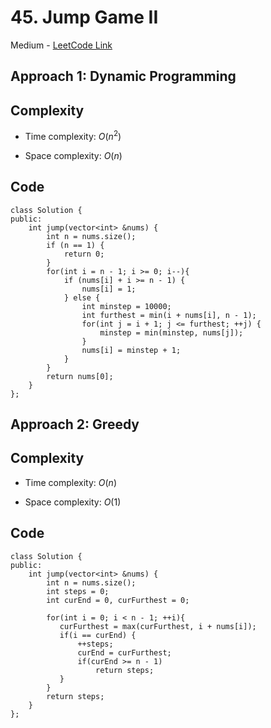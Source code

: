 # 45. Jump Game II

Medium - [LeetCode Link](https://leetcode.com/problems/jump-game-ii)

## Approach 1: Dynamic Programming

## Complexity
- Time complexity: $O(n^2)$

- Space complexity: $O(n)$

## Code
```
class Solution {
public:
    int jump(vector<int> &nums) {
        int n = nums.size();
        if (n == 1) {
            return 0;
        }
        for(int i = n - 1; i >= 0; i--){
            if (nums[i] + i >= n - 1) {
                nums[i] = 1;
            } else {
                int minstep = 10000;
                int furthest = min(i + nums[i], n - 1);
                for(int j = i + 1; j <= furthest; ++j) {
                    minstep = min(minstep, nums[j]);
                }
                nums[i] = minstep + 1;
            }
        }
        return nums[0];
    }
};
```

## Approach 2: Greedy

## Complexity
- Time complexity: $O(n)$

- Space complexity: $O(1)$

## Code
```
class Solution {
public:
    int jump(vector<int> &nums) {
        int n = nums.size();
        int steps = 0;
        int curEnd = 0, curFurthest = 0;

        for(int i = 0; i < n - 1; ++i){
           curFurthest = max(curFurthest, i + nums[i]);
           if(i == curEnd) {
               ++steps;
               curEnd = curFurthest;
               if(curEnd >= n - 1)
                   return steps;
           }
        }
        return steps;
    }
};

```